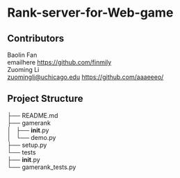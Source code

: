 # Rank-server-for-Web-game

## Contributors
Baolin Fan  
emailhere   https://github.com/finmily  
Zuoming Li  
zuomingli@uchicago.edu  https://github.com/aaaeeeo/ 

## Project Structure    

├── README.md   
├── gamerank        
│   ├── __init__.py     
│   └── demo.py     
├── setup.py        
└── tests       
    ├── __init__.py     
    └── gamerank_tests.py  


